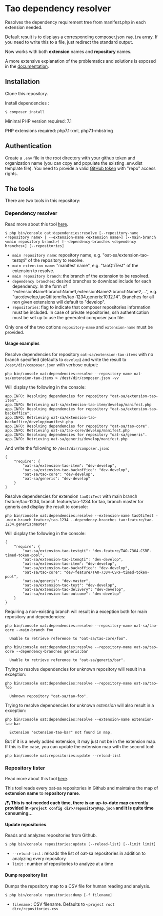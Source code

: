 # Tao dependency resolver

Resolves the dependency requirement tree from manifest.php in each extension needed.

Default result is to displays a corresponding composer.json `require` array.
If you need to write this to a file, just redirect the standard output.

Now works with both **extension** names and **repository** names.

A more extensive explanation of the problematics and solutions is exposed in the [documentation](doc/dependency-resolver.md).

## Installation

Clone this repository.

Install dependencies :

```
$ composer install
```

Minimal PHP version required: 7.1

PHP extensions required: php7.1-xml, php7.1-mbstring

## Authentication

Create a `.env` file in the root directory with your github token and organization name (you can copy and populate the existing .env.dist template file).
You need to provide a valid [GitHub token](https://github.com/settings/tokens) with "repo" access rights.

## The tools

There are two tools in this repository:

### Dependency resolver

Read more about this tool [here](doc/dependency-resolver.md).

```
$ php bin/console oat:dependencies:resolve [--repository-name <repository name> | --extension-name <extension name>] [--main-branch <main repository branch>] [--dependency-branches <dependency branches>] [--repositories]
```

- `main repository name`: repository name, e.g. "oat-sa/extension-tao-testqti" of the repository to resolve.
- `main extension name`: "manifest name", e.g. "taoQtiTest" of the extension to resolve.
- `main repository branch`: the branch of the extension to be resolved.
- `dependency branches`: desired branches to download include for each dependency. In the form of "extensionName1:branchName1,extensionName2:branchName2,...", e.g. "tao:develop,taoQtiItem:fix/tao-1234,generis:10.12.14". Branches for all non given extensions will default to "develop".
- `repositories`: flag to indicate that composer repositories information must be included. In case of private repositories, ssh authentication must be set up to use the generated composer.json file.

Only one of the two options `repository-name` and `extension-name` must be provided.

#### Usage examples

Resolve dependencies for repository `oat-sa/extension-tao-items` with no branch specified (defaults to `develop`) and write the result to `/dest/dir/composer.json` with verbose output:

```
php bin/console oat:dependencies:resolve --repository-name oat-sa/extension-tao-items > /dest/dir/composer.json -vv
```

Will display the following in the console:

```
app.INFO: Resolving dependencies for repository "oat-sa/extension-tao-item".
app.INFO: Retrieving oat-sa/extension-tao-item/develop/manifest.php
app.INFO: Resolving dependencies for repository "oat-sa/extension-tao-backoffice".
app.INFO: Retrieving oat-sa/extension-tao-backoffice/develop/manifest.php
app.INFO: Resolving dependencies for repository "oat-sa/tao-core".
app.INFO: Retrieving oat-sa/tao-core/develop/manifest.php
app.INFO: Resolving dependencies for repository "oat-sa/generis".
app.INFO: Retrieving oat-sa/generis/develop/manifest.php
```

And write the following to `/dest/dir/composer.json`:

```
{
    "require": {
        "oat-sa/extension-tao-item": "dev-develop",
        "oat-sa/extension-tao-backoffice": "dev-develop",
        "oat-sa/tao-core": "dev-develop",
        "oat-sa/generis": "dev-develop"
    }
}
```

Resolve dependencies for extension `taoQtiTest` with main branch feature/tao-1234, branch feature/tao-1234 for tao, branch master for generis and display the result to console:

```
php bin/console oat:dependencies:resolve --extension-name taoQtiTest --main-branch feature/tao-1234 --dependency-branches tao:feature/tao-1234,generis:master
```

Will display the following in the console:

```
{
    "require": {
        "oat-sa/extension-tao-testqti": "dev-feature/TAO-7304-CSRF-timed-token-pool",
        "oat-sa/extension-tao-itemqti": "dev-develop",
        "oat-sa/extension-tao-item": "dev-develop",
        "oat-sa/extension-tao-backoffice": "dev-develop",
        "oat-sa/tao-core": "dev-feature/TAO-7304-CSRF-timed-token-pool",
        "oat-sa/generis": "dev-master",
        "oat-sa/extension-tao-test": "dev-develop",
        "oat-sa/extension-tao-delivery": "dev-develop",
        "oat-sa/extension-tao-outcome": "dev-develop"
    }
}
```

Requiring a non-existing branch will result in a exception both for main repository and dependencies:

```
php bin/console oat:dependencies:resolve --repository-name oat-sa/tao-core --main-branch foo
                                                          
  Unable to retrieve reference to "oat-sa/tao-core/foo".
```

```
php bin/console oat:dependencies:resolve --repository-name oat-sa/tao-core --dependency-branches generis:bar

  Unable to retrieve reference to "oat-sa/generis/bar".
```

Trying to resolve dependencies for unknown repository will result in a exception:

```
php bin/console oat:dependencies:resolve --repository-name oat-sa/tao-foo

  Unknown repository "oat-sa/tao-foo".  
```

Trying to resolve dependencies for unknown *extension* will also result in a exception:

```
php bin/console oat:dependencies:resolve --extension-name extension-tao-bar

  Extension "extension-tao-bar" not found in map.  
```

But if it is a newly added extension, it may just not be in the extension map. If this is the case, you can update the extension map with the second tool:

```
php bin/console oat:repositories:update --reload-list
```

### Repository lister

Read more about this tool [here](doc/repository-updater.md).

This tool reads every oat-sa repositories in Github and maintains the map of **extension name** to **repository name**.

**/!\ This is not needed each time, there is an up-to-date map currently provided in `<project config dir>/repositoryMap.json` and it is quite time consuming...**

#### Update repositories

Reads and analyzes repositories from Github.

```
$ php bin/console repositories:update [--reload-list] [--limit limit]
```

- `--reload-list` : reloads the list of oat-sa repositories in addition to analyzing every repository
- `limit` : number of repositories to analyze at a time

#### Dump repository list

Dumps the repository map to a CSV file for human reading and analysis.

```
$ php bin/console repositories:dump [-f filename]
```

- `filename` : CSV filename. Defaults to `<project root dir>/repositories.csv`
